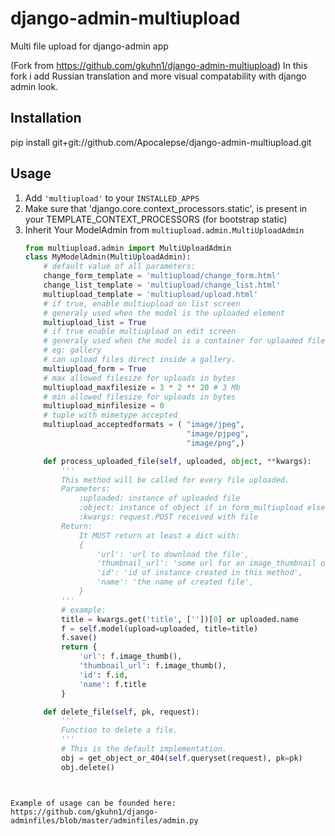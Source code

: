 django-admin-multiupload
========================

Multi file upload for django-admin app

(Fork from https://github.com/gkuhn1/django-admin-multiupload)
In this fork i add Russian translation and more visual compatability with django admin look.

Installation
------------

pip install git+git://github.com/Apocalepse/django-admin-multiupload.git

Usage
-----

1. Add ``'multiupload'`` to your ``INSTALLED_APPS``
2. Make sure that 'django.core.context_processors.static', is present in your TEMPLATE_CONTEXT_PROCESSORS
(for bootstrap static)
2. Inherit Your ModelAdmin from ``multiupload.admin.MultiUploadAdmin``
    ```python
    from multiupload.admin import MultiUploadAdmin
    class MyModelAdmin(MultiUploadAdmin):
        # default value of all parameters:
        change_form_template = 'multiupload/change_form.html'
        change_list_template = 'multiupload/change_list.html'
        multiupload_template = 'multiupload/upload.html'
        # if true, enable multiupload on list screen
        # generaly used when the model is the uploaded element
        multiupload_list = True
        # if true enable multiupload on edit screen
        # generaly used when the model is a container for uploaded files
        # eg: gallery
        # can upload files direct inside a gallery.
        multiupload_form = True
        # max allowed filesize for uploads in bytes
        multiupload_maxfilesize = 3 * 2 ** 20 # 3 Mb
        # min allowed filesize for uploads in bytes
        multiupload_minfilesize = 0
        # tuple with mimetype accepted
        multiupload_acceptedformats = ( "image/jpeg",
                                        "image/pjpeg",
                                        "image/png",)

        def process_uploaded_file(self, uploaded, object, **kwargs):
            '''
            This method will be called for every file uploaded.
            Parameters:
                :uploaded: instance of uploaded file
                :object: instance of object if in form_multiupload else None
                :kwargs: request.POST received with file
            Return:
                It MUST return at least a dict with:
                {
                    'url': 'url to download the file',
                    'thumbnail_url': 'some url for an image_thumbnail or icon',
                    'id': 'id of instance created in this method',
                    'name': 'the name of created file',
                }
            '''
            # example:
            title = kwargs.get('title', [''])[0] or uploaded.name
            f = self.model(upload=uploaded, title=title)
            f.save()
            return {
                'url': f.image_thumb(),
                'thumbnail_url': f.image_thumb(),
                'id': f.id,
                'name': f.title
            }

        def delete_file(self, pk, request):
            '''
            Function to delete a file.
            '''
            # This is the default implementation.
            obj = get_object_or_404(self.queryset(request), pk=pk)
            obj.delete()

```


Example of usage can be founded here:
https://github.com/gkuhn1/django-adminfiles/blob/master/adminfiles/admin.py





